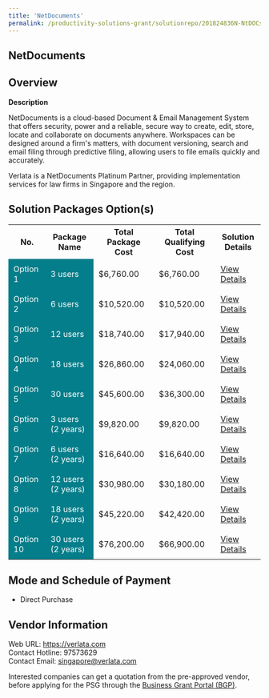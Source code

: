 ```yaml
---
title: 'NetDocuments'
permalink: /productivity-solutions-grant/solutionrepo/201824836N-NtDOCs-G
---
```


## NetDocuments

## Overview

**Description**

NetDocuments is a cloud-based Document & Email Management System that offers security, power and a reliable, secure way to create, edit, store, locate and collaborate on documents anywhere. Workspaces can be designed around a firm's matters, with document versioning, search and email filing through predictive filing, allowing users to file emails quickly and accurately.

Verlata is a NetDocuments Platinum Partner, providing implementation services for law firms in Singapore and the region.

## Solution Packages Option(s)

<table>
<tr>
<th><b>No.</b></th>
<th><b>Package Name</b></th>
<th><b>Total Package Cost</b></th>
<th><b>Total Qualifying Cost</b></th>
<th><b>Solution Details</b></th>
</tr>
<tr>
<td style='padding: 10px; background-color: #037E8A; color: #FFFFFF;'>Option 1</td>
<td style='padding: 10px; background-color: #037E8A; color: #FFFFFF;'>3 users</td>
<td style='padding: 10px;'>$6,760.00</td>
<td style='padding: 10px;'>$6,760.00</td>
<td style='padding: 10px;'><a href='/images/psg/Verlata_20220183_Desensitised_Annex_3_Part_1.pdf' target='_blank'>View Details</a></td>
</tr>
<tr>
<td style='padding: 10px; background-color: #037E8A; color: #FFFFFF;'>Option 2</td>
<td style='padding: 10px; background-color: #037E8A; color: #FFFFFF;'>6 users</td>
<td style='padding: 10px;'>$10,520.00</td>
<td style='padding: 10px;'>$10,520.00</td>
<td style='padding: 10px;'><a href='/images/psg/Verlata_20220183_Desensitised_Annex_3_Part_2.pdf' target='_blank'>View Details</a></td>
</tr>
<tr>
<td style='padding: 10px; background-color: #037E8A; color: #FFFFFF;'>Option 3</td>
<td style='padding: 10px; background-color: #037E8A; color: #FFFFFF;'>12 users</td>
<td style='padding: 10px;'>$18,740.00</td>
<td style='padding: 10px;'>$17,940.00</td>
<td style='padding: 10px;'><a href='/images/psg/Verlata_20220183_Desensitised_Annex_3_Part_3.pdf' target='_blank'>View Details</a></td>
</tr>
<tr>
<td style='padding: 10px; background-color: #037E8A; color: #FFFFFF;'>Option 4</td>
<td style='padding: 10px; background-color: #037E8A; color: #FFFFFF;'>18 users</td>
<td style='padding: 10px;'>$26,860.00</td>
<td style='padding: 10px;'>$24,060.00</td>
<td style='padding: 10px;'><a href='/images/psg/Verlata_20220183_Desensitised_Annex_3_Part_4.pdf' target='_blank'>View Details</a></td>
</tr>
<tr>
<td style='padding: 10px; background-color: #037E8A; color: #FFFFFF;'>Option 5</td>
<td style='padding: 10px; background-color: #037E8A; color: #FFFFFF;'>30 users</td>
<td style='padding: 10px;'>$45,600.00</td>
<td style='padding: 10px;'>$36,300.00</td>
<td style='padding: 10px;'><a href='/images/psg/Verlata_20220183_Desensitised_Annex_3_Part_5.pdf' target='_blank'>View Details</a></td>
</tr>
<tr>
<td style='padding: 10px; background-color: #037E8A; color: #FFFFFF;'>Option 6</td>
<td style='padding: 10px; background-color: #037E8A; color: #FFFFFF;'>3 users (2 years)</td>
<td style='padding: 10px;'>$9,820.00</td>
<td style='padding: 10px;'>$9,820.00</td>
<td style='padding: 10px;'><a href='/images/psg/Verlata_Consulting_NetDocuments_100823_Desensitised_Annex3_Part1.pdf' target='_blank'>View Details</a></td>
</tr>
<tr>
<td style='padding: 10px; background-color: #037E8A; color: #FFFFFF;'>Option 7</td>
<td style='padding: 10px; background-color: #037E8A; color: #FFFFFF;'>6 users (2 years)</td>
<td style='padding: 10px;'>$16,640.00</td>
<td style='padding: 10px;'>$16,640.00</td>
<td style='padding: 10px;'><a href='/images/psg/Verlata_Consulting_NetDocuments_100823_Desensitised_Annex3_Part2.pdf' target='_blank'>View Details</a></td>
</tr>
<tr>
<td style='padding: 10px; background-color: #037E8A; color: #FFFFFF;'>Option 8</td>
<td style='padding: 10px; background-color: #037E8A; color: #FFFFFF;'>12 users (2 years)</td>
<td style='padding: 10px;'>$30,980.00</td>
<td style='padding: 10px;'>$30,180.00</td>
<td style='padding: 10px;'><a href='/images/psg/Verlata_Consulting_NetDocuments_100823_Desensitised_Annex3_Part3.pdf' target='_blank'>View Details</a></td>
</tr>
<tr>
<td style='padding: 10px; background-color: #037E8A; color: #FFFFFF;'>Option 9</td>
<td style='padding: 10px; background-color: #037E8A; color: #FFFFFF;'>18 users (2 years)</td>
<td style='padding: 10px;'>$45,220.00</td>
<td style='padding: 10px;'>$42,420.00</td>
<td style='padding: 10px;'><a href='/images/psg/Verlata_Consulting_NetDocuments_100823_Desensitised_Annex3_Part4.pdf' target='_blank'>View Details</a></td>
</tr>
<tr>
<td style='padding: 10px; background-color: #037E8A; color: #FFFFFF;'>Option 10</td>
<td style='padding: 10px; background-color: #037E8A; color: #FFFFFF;'>30 users (2 years)</td>
<td style='padding: 10px;'>$76,200.00</td>
<td style='padding: 10px;'>$66,900.00</td>
<td style='padding: 10px;'><a href='/images/psg/Verlata_Consulting_NetDocuments_100823_Desensitised_Annex3_Part5.pdf' target='_blank'>View Details</a></td>
</tr>
</table>

## Mode and Schedule of Payment

 - Direct Purchase

## Vendor Information

 Web URL: https://verlata.com <br>Contact Hotline: 97573629 <br>Contact Email: singapore@verlata.com <br>

Interested companies can get a quotation from the pre-approved vendor, before applying for the PSG through the <a href='https://www.businessgrants.gov.sg/' target='_blank' rel='noopener'>Business Grant Portal (BGP)</a>.

<script src="/jquery/resize-tables.js"></script>

